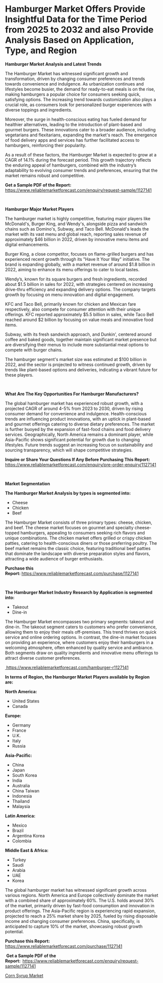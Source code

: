 <p><h1>Hamburger Market Offers Provide Insightful Data for the Time Period from 2025 to 2032 and also Provide Analysis Based on Application, Type, and Region</h1></p><p><strong>Hamburger Market Analysis and Latest Trends</strong></p>
<p><p>The Hamburger Market has witnessed significant growth and transformation, driven by changing consumer preferences and trends towards convenience and indulgence. As urbanization continues and lifestyles become busier, the demand for ready-to-eat meals is on the rise, making hamburgers a popular choice for consumers seeking quick, satisfying options. The increasing trend towards customization also plays a crucial role, as consumers look for personalized burger experiences with diverse toppings and ingredients.</p><p>Moreover, the surge in health-conscious eating has fueled demand for healthier alternatives, leading to the introduction of plant-based and gourmet burgers. These innovations cater to a broader audience, including vegetarians and flexitarians, expanding the market's reach. The emergence of food delivery apps and services has further facilitated access to hamburgers, reinforcing their popularity.</p><p>As a result of these factors, the Hamburger Market is expected to grow at a CAGR of 14.1% during the forecast period. This growth trajectory reflects the enduring appeal of hamburgers, combined with the industry’s adaptability to evolving consumer trends and preferences, ensuring that the market remains robust and competitive.</p></p>
<p><strong>Get a Sample PDF of the Report:&nbsp;</strong> <a href="https://www.reliablemarketforecast.com/enquiry/request-sample/1127141?utm_campaign=1929&utm_medium=2&utm_source=Github&utm_content=ia&utm_term=14022025&utm_id=hamburger">https://www.reliablemarketforecast.com/enquiry/request-sample/1127141</a></p>
<p>&nbsp;</p>
<p><strong>Hamburger Major Market Players</strong></p>
<p><p>The hamburger market is highly competitive, featuring major players like McDonald's, Burger King, and Wendy's, alongside pizza and sandwich chains such as Domino's, Subway, and Taco Bell. McDonald's leads the market with its vast menu and global reach, reporting sales revenue of approximately $46 billion in 2022, driven by innovative menu items and digital enhancements.</p><p>Burger King, a close competitor, focuses on flame-grilled burgers and has experienced recent growth through its "Have It Your Way" initiative. The brand is expanding globally, with a market revenue of around $1.8 billion in 2022, aiming to enhance its menu offerings to cater to local tastes.</p><p>Wendy’s, known for its square burgers and fresh ingredients, recorded about $1.5 billion in sales for 2022, with strategies centered on increasing drive-thru efficiency and expanding delivery options. The company targets growth by focusing on menu innovation and digital engagement.</p><p>KFC and Taco Bell, primarily known for chicken and Mexican fare respectively, also compete for consumer attention with their unique offerings. KFC reported approximately $5.5 billion in sales, while Taco Bell reached around $2 billion by focusing on value meals and innovative food items.</p><p>Subway, with its fresh sandwich approach, and Dunkin', centered around coffee and baked goods, together maintain significant market presence but are diversifying their menus to include more substantial meal options to compete with burger chains.</p><p>The hamburger segment's market size was estimated at $100 billion in 2022, and the sector is projected to witness continued growth, driven by trends like plant-based options and deliveries, indicating a vibrant future for these players.</p></p>
<p>&nbsp;</p>
<p><strong>What Are The Key Opportunities For Hamburger Manufacturers?</strong></p>
<p><p>The global hamburger market has experienced robust growth, with a projected CAGR of around 4-5% from 2023 to 2030, driven by rising consumer demand for convenience and indulgence. Health-conscious trends are influencing product innovations, with an uptick in plant-based and gourmet offerings catering to diverse dietary preferences. The market is further buoyed by the expansion of fast-food chains and food delivery services. Geographically, North America remains a dominant player, while Asia-Pacific shows significant potential for growth due to changing lifestyles. Future trends suggest an increasing focus on sustainability and sourcing transparency, which will shape competitive strategies.</p></p>
<p><strong>Inquire or Share Your Questions If Any Before Purchasing This Report:</strong> <a href="https://www.reliablemarketforecast.com/enquiry/pre-order-enquiry/1127141?utm_campaign=1929&utm_medium=2&utm_source=Github&utm_content=ia&utm_term=14022025&utm_id=hamburger">https://www.reliablemarketforecast.com/enquiry/pre-order-enquiry/1127141</a></p>
<p>&nbsp;</p>
<p><strong>Market Segmentation</strong></p>
<p><strong>The Hamburger Market Analysis by types is segmented into:</strong></p>
<p><ul><li>Cheese</li><li>Chicken</li><li>Beef</li></ul></p>
<p><p>The Hamburger Market consists of three primary types: cheese, chicken, and beef. The cheese market focuses on gourmet and specialty cheese-topped hamburgers, appealing to consumers seeking rich flavors and unique combinations. The chicken market offers grilled or crispy chicken patties, catering to health-conscious diners or those preferring poultry. The beef market remains the classic choice, featuring traditional beef patties that dominate the landscape with diverse preparation styles and flavors, attracting a wide audience of burger enthusiasts.</p></p>
<p><strong>Purchase this Report:&nbsp;</strong><a href="https://www.reliablemarketforecast.com/purchase/1127141?utm_campaign=1929&utm_medium=2&utm_source=Github&utm_content=ia&utm_term=14022025&utm_id=hamburger">https://www.reliablemarketforecast.com/purchase/1127141</a></p>
<p>&nbsp;</p>
<p><strong>The Hamburger Market Industry Research by Application is segmented into:</strong></p>
<p><ul><li>Takeout</li><li>Dine-in</li></ul></p>
<p><p>The Hamburger Market encompasses two primary segments: takeout and dine-in. The takeout segment caters to customers who prefer convenience, allowing them to enjoy their meals off-premises. This trend thrives on quick service and online ordering options. In contrast, the dine-in market focuses on providing an experience, where customers enjoy their hamburgers in a welcoming atmosphere, often enhanced by quality service and ambiance. Both segments draw on quality ingredients and innovative menu offerings to attract diverse customer preferences.</p></p>
<p><a href="https://www.reliablemarketforecast.com/hamburger-r1127141?utm_campaign=1929&utm_medium=2&utm_source=Github&utm_content=ia&utm_term=14022025&utm_id=hamburger">&nbsp;https://www.reliablemarketforecast.com/hamburger-r1127141</a></p>
<p><strong>In terms of Region, the Hamburger Market Players available by Region are:</strong></p>
<p>
    <p> <strong> North America: </strong>
        <ul>
            <li>United States</li>
            <li>Canada</li>
        </ul>
        </p> 
    <p> <strong> Europe: </strong>
        <ul>
            <li>Germany</li>
            <li>France</li>
            <li>U.K.</li>
            <li>Italy</li>
            <li>Russia</li>
        </ul>
        </p> 
    <p> <strong> Asia-Pacific: </strong>
        <ul>
            <li>China</li>
            <li>Japan</li>
            <li>South Korea</li>
            <li>India</li>
            <li>Australia</li>
            <li>China Taiwan</li>
            <li>Indonesia</li>
            <li>Thailand</li>
            <li>Malaysia</li>
        </ul>
        </p> 
    <p> <strong> Latin America: </strong>
        <ul>
            <li>Mexico</li>
            <li>Brazil</li>
            <li>Argentina Korea</li>
            <li>Colombia</li>
        </ul>
        </p> 
    <p> <strong> Middle East & Africa: </strong>
        <ul>
            <li>Turkey</li>
            <li>Saudi</li>
            <li>Arabia</li>
            <li>UAE</li>
            <li>Korea</li>
        </ul>
    </p>
    </p>
<p><p>The global hamburger market has witnessed significant growth across various regions. North America and Europe collectively dominate the market with a combined share of approximately 60%. The U.S. holds around 30% of the market, primarily driven by fast-food consumption and innovation in product offerings. The Asia-Pacific region is experiencing rapid expansion, projected to reach a 25% market share by 2025, fueled by rising disposable income and changing consumer preferences. China, specifically, is anticipated to capture 10% of the market, showcasing robust growth potential.</p></p>
<p><strong>Purchase this Report: </strong><a href="https://www.reliablemarketforecast.com/purchase/1127141?utm_campaign=1929&utm_medium=2&utm_source=Github&utm_content=ia&utm_term=14022025&utm_id=hamburger">https://www.reliablemarketforecast.com/purchase/1127141</a></p>
<p>&nbsp;<strong>Get a Sample PDF of the Report:&nbsp;&nbsp;</strong><a href="https://www.reliablemarketforecast.com/enquiry/request-sample/1127141?utm_campaign=1929&utm_medium=2&utm_source=Github&utm_content=ia&utm_term=14022025&utm_id=hamburger">https://www.reliablemarketforecast.com/enquiry/request-sample/1127141</a></p>
<p><strong></strong></p>
<p><p><a href="https://github.com/dringals/Market-Research-Report-List-6/blob/main/corn-syrup-market.md?utm_campaign=1929&utm_medium=2&utm_source=Github&utm_content=ia&utm_term=14022025&utm_id=hamburger">Corn Syrup Market</a></p></p>